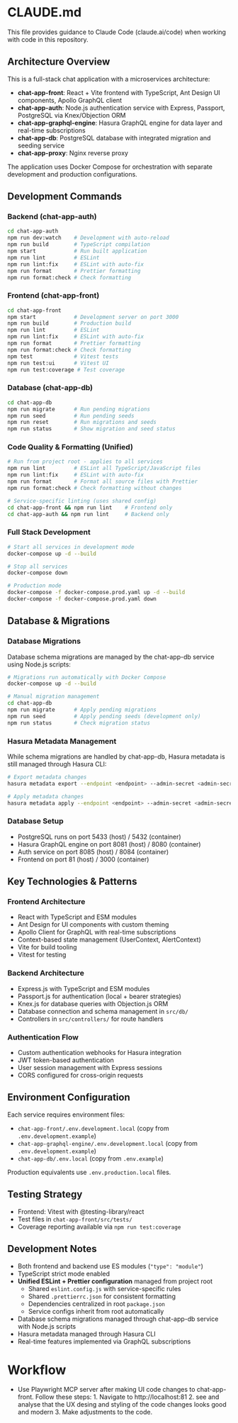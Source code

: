 # CLAUDE.md

This file provides guidance to Claude Code (claude.ai/code) when working with code in this repository.

## Architecture Overview

This is a full-stack chat application with a microservices architecture:

- **chat-app-front**: React + Vite frontend with TypeScript, Ant Design UI components, Apollo GraphQL client
- **chat-app-auth**: Node.js authentication service with Express, Passport, PostgreSQL via Knex/Objection ORM
- **chat-app-graphql-engine**: Hasura GraphQL engine for data layer and real-time subscriptions
- **chat-app-db**: PostgreSQL database with integrated migration and seeding service
- **chat-app-proxy**: Nginx reverse proxy

The application uses Docker Compose for orchestration with separate development and production configurations.

## Development Commands

### Backend (chat-app-auth)
```bash
cd chat-app-auth
npm run dev:watch    # Development with auto-reload
npm run build        # TypeScript compilation
npm start            # Run built application
npm run lint         # ESLint
npm run lint:fix     # ESLint with auto-fix
npm run format       # Prettier formatting
npm run format:check # Check formatting
```

### Frontend (chat-app-front)
```bash
cd chat-app-front
npm start            # Development server on port 3000
npm run build        # Production build
npm run lint         # ESLint
npm run lint:fix     # ESLint with auto-fix
npm run format       # Prettier formatting
npm run format:check # Check formatting
npm test             # Vitest tests
npm run test:ui      # Vitest UI
npm run test:coverage # Test coverage
```

### Database (chat-app-db)
```bash
cd chat-app-db
npm run migrate      # Run pending migrations
npm run seed         # Run pending seeds
npm run reset        # Run migrations and seeds
npm run status       # Show migration and seed status
```

### Code Quality & Formatting (Unified)
```bash
# Run from project root - applies to all services
npm run lint         # ESLint all TypeScript/JavaScript files
npm run lint:fix     # ESLint with auto-fix
npm run format       # Format all source files with Prettier
npm run format:check # Check formatting without changes

# Service-specific linting (uses shared config)
cd chat-app-front && npm run lint    # Frontend only
cd chat-app-auth && npm run lint     # Backend only
```

### Full Stack Development
```bash
# Start all services in development mode
docker-compose up -d --build

# Stop all services
docker-compose down

# Production mode
docker-compose -f docker-compose.prod.yaml up -d --build
docker-compose -f docker-compose.prod.yaml down
```

## Database & Migrations

### Database Migrations
Database schema migrations are managed by the chat-app-db service using Node.js scripts:

```bash
# Migrations run automatically with Docker Compose
docker-compose up -d --build

# Manual migration management
cd chat-app-db
npm run migrate      # Apply pending migrations
npm run seed         # Apply pending seeds (development only)
npm run status       # Check migration status
```

### Hasura Metadata Management
While schema migrations are handled by chat-app-db, Hasura metadata is still managed through Hasura CLI:

```bash
# Export metadata changes
hasura metadata export --endpoint <endpoint> --admin-secret <admin-secret>

# Apply metadata changes
hasura metadata apply --endpoint <endpoint> --admin-secret <admin-secret>
```

### Database Setup
- PostgreSQL runs on port 5433 (host) / 5432 (container)
- Hasura GraphQL engine on port 8081 (host) / 8080 (container)
- Auth service on port 8085 (host) / 8084 (container)
- Frontend on port 81 (host) / 3000 (container)

## Key Technologies & Patterns

### Frontend Architecture
- React with TypeScript and ESM modules
- Ant Design for UI components with custom theming
- Apollo Client for GraphQL with real-time subscriptions
- Context-based state management (UserContext, AlertContext)
- Vite for build tooling
- Vitest for testing

### Backend Architecture
- Express.js with TypeScript and ESM modules
- Passport.js for authentication (local + bearer strategies)
- Knex.js for database queries with Objection.js ORM
- Database connection and schema management in `src/db/`
- Controllers in `src/controllers/` for route handlers

### Authentication Flow
- Custom authentication webhooks for Hasura integration
- JWT token-based authentication
- User session management with Express sessions
- CORS configured for cross-origin requests

## Environment Configuration

Each service requires environment files:
- `chat-app-front/.env.development.local` (copy from `.env.development.example`)
- `chat-app-graphql-engine/.env.development.local` (copy from `.env.development.example`)
- `chat-app-db/.env.local` (copy from `.env.example`)

Production equivalents use `.env.production.local` files.

## Testing Strategy
- Frontend: Vitest with @testing-library/react
- Test files in `chat-app-front/src/tests/`
- Coverage reporting available via `npm run test:coverage`

## Development Notes
- Both frontend and backend use ES modules (`"type": "module"`)
- TypeScript strict mode enabled
- **Unified ESLint + Prettier configuration** managed from project root
  - Shared `eslint.config.js` with service-specific rules
  - Shared `.prettierrc.json` for consistent formatting
  - Dependencies centralized in root `package.json`
  - Service configs inherit from root automatically
- Database schema migrations managed through chat-app-db service with Node.js scripts
- Hasura metadata managed through Hasura CLI
- Real-time features implemented via GraphQL subscriptions

# Workflow
- Use Playwright MCP server after making UI code changes to chat-app-front. Follow these steps: 1. Navigate to http://localhost:81 2. see and analyse that the UX desing and styling of the code changes looks good and modern 3. Make adjustments to the code.
